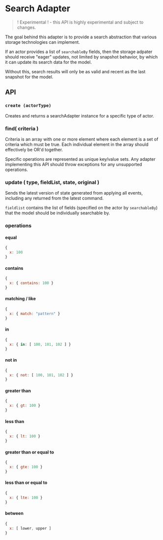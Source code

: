 # Search Adapter

> ! Experimental ! - this API is highly experimental and subject to changes.

The goal behind this adapter is to provide a search abstraction that various storage technologies can implement.

If an actor provides a list of `searchableBy` fields, then the storage adpater should receive "eager" updates, not limited by snapshot behavior, by which it can update its search data for the model.

Without this, search results will only be as valid and recent as the last snapshot for the model.

## API

### `create (actorType)`

Creates and returns a searchAdapter instance for a specific type of actor.

### find( criteria )

Criteria is an array with one or more element where each element is a set of criteria which must be true. Each individual element in the array should effectively be OR'd together.

Specific operations are represented as unique key/value sets. Any adapter implementing this API should throw exceptions for any unsupported operations.

### update ( type, fieldList, state, original )

Sends the latest version of state generated from applying all events, including any returned from the latest command.

`fieldlist` contains the list of fields (specified on the actor by `searchableBy`) that the model should be individually searchable by.

### operations

#### equal

```js
{
  x: 100
}
```

#### contains

```js
{
  x: { contains: 100 }
}
```

#### matching / like

```js
{
  x: { match: "pattern" }
}
```

#### in

```js
{
  x: { in: [ 100, 101, 102 ] }
}
```

#### not in

```js
{
  x: { not: [ 100, 101, 102 ] }
}
```

#### greater than

```js
{
  x: { gt: 100 }
}
```

#### less than

```js
{
  x: { lt: 100 }
}
```

#### greater than or equal to

```js
{
  x: { gte: 100 }
}
```

#### less than or equal to

```js
{
  x: { lte: 100 }
}
```

#### between

```js
{
  x: [ lower, upper ]
}
```
